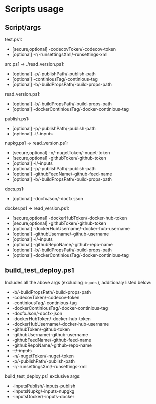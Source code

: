 # Scripts usage

## Script/args

test.ps1: 

- [secure,optional] -codecovToken/-codecov-token
- [optional] -r/-runsettingsXml/-runsettings-xml

src.ps1 -> ./read_version.ps1:

- [optional] -p/-publishPath/-publish-path
- [optional] -continiousTag/-continious-tag
- [optional] -b/-buildPropsPath/-build-props-path

read_version.ps1:

- [optional] -b/-buildPropsPath/-build-props-path
- [optional] -dockerContiniousTag/-docker-continious-tag

publish.ps1:

- [optional] -p/-publishPath/-publish-path
- [optional] -i/-inputs

nupkg.ps1 -> read_version.ps1:

- [secure,optional] -n/-nugetToken/-nuget-token
- [secure,optional] -githubToken/-github-token
- [optional] -i/-inputs
- [optional] -p/-publishPath/-publish-path
- [optional] -githubFeedName/-github-feed-name
- [optional] -b/-buildPropsPath/-build-props-path

docs.ps1:

- [optional] -docfxJson/-docfx-json

docker.ps1 -> read_version.ps1:

- [secure,optional] -dockerHubToken/-docker-hub-token
- [secure,optional] -githubToken/-github-token
- [optional] -dockerHubUsername/-docker-hub-username
- [optional] -githubUsername/-github-username
- [optional] -i/-inputs
- [optional] -githubRepoName/-github-repo-name
- [optional] -b/-buildPropsPath/-build-props-path
- [optional] -dockerContiniousTag/-docker-continious-tag

## build_test_deploy.ps1

Includes all the above args (excluding `inputs`), additionaly listed below:

- -b/-buildPropsPath/-build-props-path
- -codecovToken/-codecov-token
- -continiousTag/-continious-tag
- -dockerContiniousTag/-docker-continious-tag
- -docfxJson/-docfx-json
- -dockerHubToken/-docker-hub-token
- -dockerHubUsername/-docker-hub-username
- -githubToken/-github-token
- -githubUsername/-github-username
- -githubFeedName/-github-feed-name
- -githubRepoName/-github-repo-name
- ~~-i/-inputs~~
- -n/-nugetToken/-nuget-token
- -p/-publishPath/-publish-path
- -r/-runsettingsXml/-runsettings-xml

build_test_deploy.ps1 exclusive args:

- -inputsPublish/-inputs-publish
- -inputsNupkg/-inputs-nupgkg
- -inputsDocker/-inputs-docker
